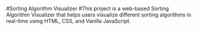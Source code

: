 #Sorting Algorithm Visualizer
#This project is a web-based Sorting Algorithm Visualizer that helps users visualize different sorting algorithms in real-time using HTML, CSS, and Vanilla JavaScript.

